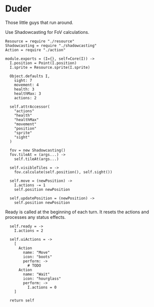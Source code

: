Duder
=====

Those little guys that run around.

Use Shadowcasting for FoV calculations.

    Resource = require "./resource"
    Shadowcasting = require "./shadowcasting"
    Action = require "./action"

    module.exports = (I={}, self=Core(I)) ->
      I.position = Point(I.position)
      I.sprite = Resource.sprite(I.sprite)

      Object.defaults I,
        sight: 7
        movement: 4
        health: 3
        healthMax: 3
        actions: 2

      self.attrAccessor(
        "actions"
        "health"
        "healthMax"
        "movement"
        "position"
        "sprite"
        "sight"
      )

      fov = new Shadowcasting()
      fov.tileAt = (args...) ->
        self.tileAt(args...)

      self.visibleTiles = ->
        fov.calculate(self.position(), self.sight())

      self.move = (newPosition) ->
        I.actions -= 1
        self.position newPosition

      self.updatePosition = (newPosition) ->
        self.position newPosition

Ready is called at the beginning of each turn. It resets the actions and processes
any status effects.

      self.ready = ->
        I.actions = 2

      self.uiActions = ->
        [
          Action
            name: "Move"
            icon: "boots"
            perform: ->
              # TODO
          Action
            name: "Wait"
            icon: "hourglass"
            perform: ->
              I.actions = 0
        ]

      return self
